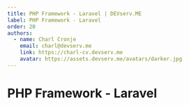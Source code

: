 ```yaml
---
title: PHP Framework - Laravel | DEVserv.ME
label: PHP Framework - Laravel
order: 20
authors:
  - name: Charl Cronje
    email: charl@devserv.me
    link: https://charl-cv.devserv.me
    avatar: https://assets.devserv.me/avatars/darker.jpg
---
```

# PHP Framework - Laravel
